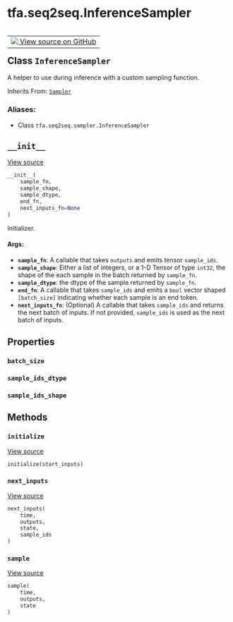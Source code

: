 <div itemscope itemtype="http://developers.google.com/ReferenceObject">
<meta itemprop="name" content="tfa.seq2seq.InferenceSampler" />
<meta itemprop="path" content="Stable" />
<meta itemprop="property" content="batch_size"/>
<meta itemprop="property" content="sample_ids_dtype"/>
<meta itemprop="property" content="sample_ids_shape"/>
<meta itemprop="property" content="__init__"/>
<meta itemprop="property" content="initialize"/>
<meta itemprop="property" content="next_inputs"/>
<meta itemprop="property" content="sample"/>
</div>

# tfa.seq2seq.InferenceSampler


<table class="tfo-notebook-buttons tfo-api" align="left">

<td>
  <a target="_blank" href="https://github.com/tensorflow/addons/tree/r0.6/tensorflow_addons/seq2seq/sampler.py#L626-L691">
    <img src="https://www.tensorflow.org/images/GitHub-Mark-32px.png" />
    View source on GitHub
  </a>
</td></table>



## Class `InferenceSampler`

A helper to use during inference with a custom sampling function.

Inherits From: [`Sampler`](../../tfa/seq2seq/Sampler.md)

### Aliases:

* Class `tfa.seq2seq.sampler.InferenceSampler`


<!-- Placeholder for "Used in" -->


<h2 id="__init__"><code>__init__</code></h2>

<a target="_blank" href="https://github.com/tensorflow/addons/tree/r0.6/tensorflow_addons/seq2seq/sampler.py#L629-L656">View source</a>

``` python
__init__(
    sample_fn,
    sample_shape,
    sample_dtype,
    end_fn,
    next_inputs_fn=None
)
```

Initializer.


#### Args:


* <b>`sample_fn`</b>: A callable that takes `outputs` and emits tensor
  `sample_ids`.
* <b>`sample_shape`</b>: Either a list of integers, or a 1-D Tensor of type
  `int32`, the shape of the each sample in the batch returned by
  `sample_fn`.
* <b>`sample_dtype`</b>: the dtype of the sample returned by `sample_fn`.
* <b>`end_fn`</b>: A callable that takes `sample_ids` and emits a `bool` vector
  shaped `[batch_size]` indicating whether each sample is an end
  token.
* <b>`next_inputs_fn`</b>: (Optional) A callable that takes `sample_ids` and
  returns the next batch of inputs. If not provided, `sample_ids` is
  used as the next batch of inputs.



## Properties

<h3 id="batch_size"><code>batch_size</code></h3>




<h3 id="sample_ids_dtype"><code>sample_ids_dtype</code></h3>




<h3 id="sample_ids_shape"><code>sample_ids_shape</code></h3>






## Methods

<h3 id="initialize"><code>initialize</code></h3>

<a target="_blank" href="https://github.com/tensorflow/addons/tree/r0.6/tensorflow_addons/seq2seq/sampler.py#L673-L678">View source</a>

``` python
initialize(start_inputs)
```




<h3 id="next_inputs"><code>next_inputs</code></h3>

<a target="_blank" href="https://github.com/tensorflow/addons/tree/r0.6/tensorflow_addons/seq2seq/sampler.py#L684-L691">View source</a>

``` python
next_inputs(
    time,
    outputs,
    state,
    sample_ids
)
```




<h3 id="sample"><code>sample</code></h3>

<a target="_blank" href="https://github.com/tensorflow/addons/tree/r0.6/tensorflow_addons/seq2seq/sampler.py#L680-L682">View source</a>

``` python
sample(
    time,
    outputs,
    state
)
```






